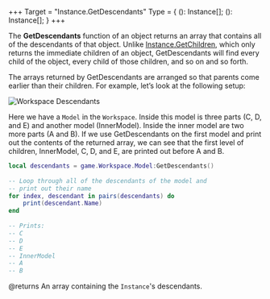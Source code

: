 +++
Target = "Instance.GetDescendants"
Type = { (): Instance[]; (): Instance[]; }
+++

The **GetDescendants** function of an object returns an array that contains all of the descendants of that object. Unlike [Instance.GetChildren](https://developer.roblox.com/api-reference/function/Instance/GetChildren), which only returns the immediate children of an object, GetDescendants will find every child of the object, every child of those children, and so on and so forth.The arrays returned by GetDescendants are arranged so that parents come earlier than their children. For example, let’s look at the following setup:![Workspace Descendants][1]Here we have a `Model` in the `Workspace`. Inside this model is three parts (C, D, and E) and another model (InnerModel). Inside the inner model are two more parts (A and B). If we use GetDescendants on the first model and print out the contents of the returned array, we can see that the first level of children, InnerModel, C, D, and E, are printed out before A and B.```lualocal descendants = game.Workspace.Model:GetDescendants() -- Loop through all of the descendants of the model and-- print out their namefor index, descendant in pairs(descendants) do	print(descendant.Name)end -- Prints:-- C-- D-- E-- InnerModel-- A-- B```[1]: https://developer.roblox.com/assets/5c5622a2005d89b20bb84fee/GetDescendantsExample.png@returns An array containing the `Instance`'s descendants.